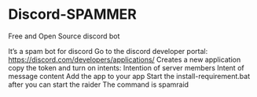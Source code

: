 # Discord-SPAMMER
Free and Open Source discord bot

It’s a spam bot for discord
Go to the discord developer portal: https://discord.com/developers/applications/
Creates a new application copy the token and turn on intents: 
Intention of server members
Intent of message content
Add the app to your app 
Start the install-requirement.bat after you can start the raider
The command is spamraid 


